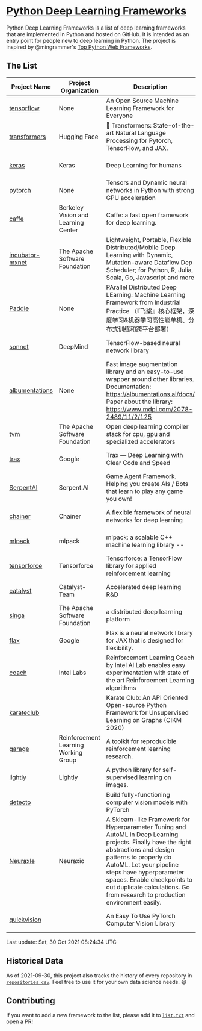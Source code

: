 # [Python Deep Learning Frameworks](https://www.github.com/shimst3r/python-deep-learning-frameworks)

Python Deep Learning Frameworks is a list of deep learning frameworks that are implemented in Python and hosted on GitHub. It is intended as an entry point for people new to deep learning in Python. The project is inspired by @mingrammer's [Top Python Web Frameworks](https://github.com/mingrammer/python-web-framework-stars).

## The List

| Project Name | Project Organization | Description | Stars | Forks | Open Issues | Last Commit |
| ------------ | -------------------- | ----------- | ----: | ----: | ----------: | ----------- |
| [tensorflow](https://tensorflow.org) | None | An Open Source Machine Learning Framework for Everyone | 160218 | 85730 | 2958 | 0 day(s) ago |
| [transformers](https://huggingface.co/transformers) | Hugging Face | 🤗 Transformers: State-of-the-art Natural Language Processing for Pytorch, TensorFlow, and JAX. | 53240 | 12646 | 426 | 0 day(s) ago |
| [keras](http://keras.io/) | Keras | Deep Learning for humans | 53002 | 18861 | 281 | 0 day(s) ago |
| [pytorch](https://pytorch.org) | None | Tensors and Dynamic neural networks in Python with strong GPU acceleration | 51779 | 14163 | 10238 | 0 day(s) ago |
| [caffe](http://caffe.berkeleyvision.org/) | Berkeley Vision and Learning Center | Caffe: a fast open framework for deep learning. | 32030 | 18899 | 1174 | 0 day(s) ago |
| [incubator-mxnet](https://mxnet.apache.org) | The Apache Software Foundation | Lightweight, Portable, Flexible Distributed/Mobile Deep Learning with Dynamic, Mutation-aware Dataflow Dep Scheduler; for Python, R, Julia, Scala, Go, Javascript and more | 19716 | 6878 | 1961 | 0 day(s) ago |
| [Paddle](http://www.paddlepaddle.org/) | None | PArallel Distributed Deep LEarning: Machine Learning Framework from Industrial Practice （『飞桨』核心框架，深度学习&机器学习高性能单机、分布式训练和跨平台部署） | 16814 | 4095 | 2863 | 0 day(s) ago |
| [sonnet](https://sonnet.dev/) | DeepMind | TensorFlow-based neural network library | 9045 | 1297 | 22 | 0 day(s) ago |
| [albumentations](https://albumentations.ai) | None | Fast image augmentation library and an easy-to-use wrapper around other libraries. Documentation:  https://albumentations.ai/docs/ Paper about the library: https://www.mdpi.com/2078-2489/11/2/125 | 9030 | 1154 | 237 | 1 day(s) ago |
| [tvm](https://tvm.apache.org/) | The Apache Software Foundation | Open deep learning compiler stack for cpu, gpu and specialized accelerators | 7277 | 2236 | 341 | 0 day(s) ago |
| [trax](https://github.com/google/trax) | Google | Trax — Deep Learning with Clear Code and Speed | 6534 | 659 | 78 | 1 day(s) ago |
| [SerpentAI](http://serpent.ai) | Serpent.AI | Game Agent Framework. Helping you create AIs / Bots that learn to play any game you own! | 6066 | 713 | 2 | 4 day(s) ago |
| [chainer](https://chainer.org) | Chainer | A flexible framework of neural networks for deep learning | 5623 | 1376 | 11 | 5 day(s) ago |
| [mlpack](https://www.mlpack.org/) | mlpack | mlpack: a scalable C++ machine learning library --  | 3835 | 1390 | 84 | 1 day(s) ago |
| [tensorforce](https://github.com/tensorforce/tensorforce) | Tensorforce | Tensorforce: a TensorFlow library for applied reinforcement learning | 3040 | 514 | 8 | 1 day(s) ago |
| [catalyst](https://catalyst-team.com) | Catalyst-Team | Accelerated deep learning R&D | 2754 | 347 | 12 | 0 day(s) ago |
| [singa](https://github.com/apache/singa) | The Apache Software Foundation | a distributed deep learning platform | 2379 | 703 | 37 | 3 day(s) ago |
| [flax](https://github.com/google/flax) | Google | Flax is a neural network library for JAX that is designed for flexibility. | 2234 | 267 | 164 | 0 day(s) ago |
| [coach](https://intellabs.github.io/coach/) | Intel Labs | Reinforcement Learning Coach by Intel AI Lab enables easy experimentation with state of the art Reinforcement Learning algorithms | 2071 | 414 | 87 | 0 day(s) ago |
| [karateclub](https://karateclub.readthedocs.io) |  | Karate Club: An API Oriented Open-source Python Framework for Unsupervised Learning on Graphs (CIKM 2020) | 1421 | 169 | 0 | 1 day(s) ago |
| [garage](https://github.com/rlworkgroup/garage) | Reinforcement Learning Working Group | A toolkit for reproducible reinforcement learning research. | 1318 | 240 | 218 | 0 day(s) ago |
| [lightly](https://github.com/lightly-ai/lightly) | Lightly | A python library for self-supervised learning on images. | 1277 | 81 | 52 | 1 day(s) ago |
| [detecto](https://detecto.readthedocs.io/) |  | Build fully-functioning computer vision models with PyTorch | 512 | 84 | 26 | 11 day(s) ago |
| [Neuraxle](https://www.neuraxle.org/) | Neuraxio | A Sklearn-like Framework for Hyperparameter Tuning and AutoML in Deep Learning projects. Finally have the right abstractions and design patterns to properly do AutoML. Let your pipeline steps have hyperparameter spaces. Enable checkpoints to cut duplicate calculations. Go from research to production environment easily. | 471 | 51 | 135 | 4 day(s) ago |
| [quickvision](https://github.com/oke-aditya/quickvision) |  | An Easy To Use PyTorch Computer Vision Library | 48 | 4 | 19 | 4 day(s) ago |

Last update: Sat, 30 Oct 2021 08:24:34 UTC

## Historical Data

As of 2021-09-30, this project also tracks the history of every repository in [`repositories.csv`](./repositories.csv). Feel free to use it for your own data science needs. :smile:

## Contributing

If you want to add a new framework to the list, please add it to [`list.txt`](./python-deep-learning-frameworks/list.txt) and open a PR!